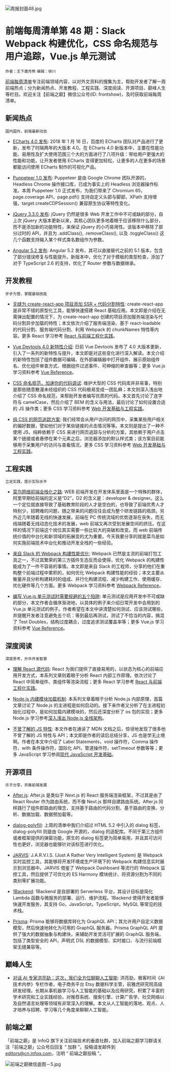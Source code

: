 ![周报封面48.jpg](http://upload-images.jianshu.io/upload_images/1647496-791110b4c5c94053.jpg?imageMogr2/auto-orient/strip%7CimageView2/2/w/1240)

# 前端每周清单第 48 期：Slack Webpack 构建优化，CSS 命名规范与用户追踪，Vue.js 单元测试

`作者：王下邀月熊` `编辑：徐川`

[前端每周清单](http://www.infoq.com/cn/FE-Weekly)专注前端领域内容，以对外文资料的搜集为主，帮助开发者了解一周前端热点；分为新闻热点、开发教程、工程实践、深度阅读、开源项目、巅峰人生等栏目。欢迎关注【前端之巅】微信公众号(ID: frontshow)，及时获取前端每周清单。

## 新闻热点

`国内国外，前端最新动态`

- [ECharts 4.0 发布](https://parg.co/Uk5): 2018 年 1 月 16 日，百度的 ECharts 团队对产品进行了更新，发布了时隔两年的大版本 4.0。在 ECharts 4.0 新版本中，主要在性能功能、易用性及扩大使用范围三个大的方面进行了八项升级：带给用户更强大的性能和功能，让开发者使用 ECharts 变得更加轻松，让更多的人在更多的场景都能访问使用 ECharts 制作的可视化产品。

- [Puppeteer 1.0 发布](https://parg.co/U8n): Puppeteer 是由 Google Chrome 团队开源的，Headless Chrome 操作接口库，已成为事实上的 Headless 浏览器操作标准。本周 Puppeteer 1.0 正式发布，为我们带来了 Chromium 65，page.coverage API，page.pdf() 支持自定义头部与脚部，XPath 支持增强，target.createCDPSession() 兼容原生协议等特性变化。

- [jQuery 3.3.0 发布](https://parg.co/UkP): jQuery 仍然是很多 Web 开发工作中不可或缺的部分，自上次 jQuery 大版本更新以来，其核心团队更多地着眼于应该移除什么部分，而不是添加新的功能特性，来保证 jQuery 的小巧易用性。该版本中移除了部分过时的 API，并且为 .addClass(), .removeClass(), 以及 .toggleClass() 这几个函数支持输入某个样式类名数组作为参数。

- [Angular 5.2 发布](https://parg.co/UkF): Angular 5.2 发布，其可以直接替代之前的 5.1 版本，包含了部分错误修复与性能提升。新版本中，优化了对于模板的类型检查，添加了对于 TypeScript 2.6 的支持，优化了 Router 参数与数据继承。

## 开发教程

`步步为营，掌握基础技能`

- [无缝为 create-react-app 项目添加 SSR + 代码分割特性](https://parg.co/Ukg): create-react-app 是非常不错的原型化工具，能够快速搭建 React 基础应用。本文即是介绍在无需弹出配置的情况下，为 create-react-app 创建的项目添加服务端渲染与代码分割异步加载的特性；本文依次介绍了服务端渲染、基于 react-loadable 的代码分割、服务端代码分割、利用 Webpack 的 chunkNames 特性等内容。更多 React 学习参考 [React 与前端工程化实践](https://github.com/wx-chevalier/Web-Series)。

- [Vue Devtools 4.0 新特性介绍](https://parg.co/U8O): 日前 Vue Devtools 发布了 4.0 大版本更新，引入了一系列的新特性与提升，本文即是对这些变化进行深入解读。本文介绍的新特性包括了组件数据可编辑、在外部编辑器中打开组件、展示原始组件名、优化组件审查方式、根据组件过滤事件、可伸缩的审查器等；更多 Vue.js 学习资料参考 [Vue Reference](https://parg.co/UHc)。

- [CSS 命名规范，加速你的代码调试](https://parg.co/UkE): 维护大型的 CSS 代码库并非易事，特别是那些随意散漫未经组织的 CSS 代码极易变成一团乱麻；本文则深入浅出地介绍了 CSS 命名规范，来帮助开发者编写优质的代码。本文首先讨论了连字符与 camelCase，然后介绍了 BEM 的含义与用法，最后讨论了如何设置合适的 JS 操作类；更多 CSS 学习资料参考 [Web 开发基础与工程实践](https://parg.co/bMe)。

- [纯 CSS 的网页追踪方案](https://github.com/jbtronics/CrookedStyleSheets): 我们经常会从用户访问的网页中，采集某些用户相关的偏好数据，譬如他们对于某些链接的点击情况等等。本文则是提出了一种不使用 JS，纯粹依赖于 CSS 来进行网页追踪与分析的方案，其依赖于用户点击某个链接或者悬停在某个元素之后，浏览器添加的默认样式类；该方案目前能够用于采集用户的访问与查看情况，更多 CSS 学习资料参考 [Web 开发基础与工程实践](https://parg.co/bMe)。

## 工程实践

`立足实践，提示实际水平`

- [菜鸟网络前端全栈化之路](https://parg.co/Uk9): WEB 前端开发在开发体系里面是一个特殊的群体，阿里早期给前端的定义是“D2”，D2 的含义是：developer & designer。这么一个定位就直接导致了基础教育阶段的人才是空白的，也导致了前端优秀人才特别少，招聘难的问题，随之带来的问题往往会成为整个研发链路的瓶颈。另外近几年随着无线的快速发展，前端在 PC 传统流域的优势逐渐在丧失，而无线端随着无线动态化技术的发展，web 前端又再次受到发展空间的挤压。在这样的情况下前端这个岗位其实需要一些比较大的突破和改变。而 web 前端传统价值的中台化和新领域的拓展变的尤为重要。今天我要分享的就是菜鸟是如何实施前端技术中台化和推动开发全栈的一些经验。

- [来自 Slack 的 Webpack 构建性能优化](https://parg.co/UkI): Webpack 已然是主流的前端打包工具之一，不过其繁荣的第三方插件生态反而会使得，优化 Webpack 的构建性能成为了一件不容易的事情。本文即是来自 Slack 的工程师，分享的他们在重构整个前端过程中累积的，如何优化 Webpack 构建性能的经验；本文主要从衡量并且分析构建耗时的组成、并行化构建流程、减少构建工作、使用缓存、优化硬件等几个方面。更多 Webpack 学习资料参考 [Webpack Reference](https://parg.co/UkT)。

- [编写 Vue.js 单元测试时需要规避的五个陷阱](https://parg.co/UkZ): 单元测试是应用开发中不可或缺的部分，本文作者会循序渐进地，以具体的例子来介绍日常开发中会用到的 Vue.js 单元测试的例子。作者希望在本文中讲清楚如何测试、应该测试哪些，并提醒开发者注意避免五个坑：等到最后再测试，测试了不恰当的内容，搞混了 Test Doubles，结构过度耦合，过度追求测试覆盖率等；更多 Vue.js 学习资料参考 [Vue Reference](https://parg.co/UHc)。

## 深度阅读

`深度思考，升华开发智慧`

- [理解 React 源代码](https://parg.co/UVD): React 为我们提供了直接易用的，以状态为核心的前端应用开发方式，本系列文章则着眼于分析 React 内部工作原理。依次讨论了 React 中简单组件、类组件等渲染流程；更多 React 学习参考 [React 与前端工程化实践](https://github.com/wx-chevalier/Web-Series)。

- [Node.js 内建模块加载机制](https://parg.co/Ukj): 本系列文章着眼于分析 Node.js 内部原理，首篇文章讨论了 Node.js 的主进程是如何启动的。接下来作者又分析了在主进程初始化过程中，是如何加载内建模块的，然后还深度分析了 os 包的实现；更多 Node.js 学习参考[深入浅出 Node.js 全栈架构](https://parg.co/b2s)。

- [不曾了解的 JS 特性](https://parg.co/UkL): 本文作者在通读了 MDN 文档之后，惊讶地发现了很多他不曾了解的 JS 特性与 API；本文即是作者的读后总结分享，JS 也是学无止境啊。作者在本文中介绍了 Label Statements，void 操作符，Comma 操作符，with 条件操作符，国际化 API，管道操作符，setTimeout 参数等等；更多 JavaScript 学习参阅[现代 JavaScript 开发基础](https://url.wx-coder.cn/lrKga)。

## 开源项目

`乐于分享，共推前端发展`

- [After.js](https://github.com/jaredpalmer/after.js): After.js 是类似于 Next.js 的 React 服务端渲染框架，不过其是由了 React Router 作为路由系统，而不像 Next.js 那样自建路由系统。After.js 同样践行了组件即路由的理念，支持基于路由的代码分割、基于路由的变换、分析、数据加载、数据预加载等。

- [dialog-polyfill](https://github.com/GoogleChrome/dialog-polyfill): 上周的清单中我们介绍过 HTML 5.2 中引入的 dialog 标签，dialog-polyfill 则是由 Google 开源的，dialog 的适配库。不同于第三方组件或者框架提供的弹窗功能，原生的 dialog 标签更为简单易用，并且其可访问性也更好，浏览器也能够针对该标签进行优化。

- [JARVIS](https://github.com/zouhir/jarvis): J.A.R.V.I.S. (Just A Rather Very Intelligent System) 是 Webpack 实时监控工具，其能够将开发环境或生产环境下的 Webpack 构建信息实时展示到浏览器中。JARVIS 借鉴了 Webpack Dashboard 等流行的 Webpack 监控工具，然后提供了可优化的 ES Harmony 模块统计、将资源分割为不同的类别等扩展功能。

- [1Backend](https://github.com/1backend/1backend): 1Backend 是自部署的 Serverless 平台，其设计目标是简化 Lambda 函数与微服务的部署、运行、维护流程。1Backend 使得开发者能够快速开发服务，其支持 Go，JavaScript，TypeScript，MySQL 等常见的技术栈。

- [Prisma](https://github.com/graphcool/prisma): Prisma 能够将数据库转化为 GraphQL API；其允许用户自定义数据模型，然后快速地转化为可用的 GraphQL 服务器。Prisma GraphQL API 提供了强大的数据抽象与构建块，来辅助开发灵活可扩展的 GraphQL 服务端，包括了类型安全的 API，声明式 DSL 的数据模型、实时接口、与流行前端框架无缝兼容等。

## 巅峰人生

- [对话 AI 专家洪亮劼：这次，我们全方位聊聊人工智能](https://parg.co/Uky): 洪亮劼，极客时间《AI 技术内参》专栏作者，电子商务平台 Etsy 数据科学主管，前雅虎研究院高级研发经理。长期从事机器学习与人工智能的基础以及应用研究，积累了丰富的学术研究和工业实践经验，对推荐系统、搜索引擎、计算广告学、社交网络以及自然语言处理等领域有非常深入的理解。本文从人工智能的落地、观点、人才培养与招聘、学习等几个角度来聊聊人工智能。

## 前端之巅

「前端之巅」是 InfoQ 旗下关注前端技术的垂直社群，加入前端之巅学习群请关注「前端之巅」公众号后回复 “ 加群 ”。投稿请发邮件到 editors@cn.infoq.com，注明 “ 前端之巅投稿 ”。

![前端之巅微信底图－5.jpg](http://upload-images.jianshu.io/upload_images/1647496-01712a993d2b23de.jpg?imageMogr2/auto-orient/strip%7CimageView2/2/w/1240)
